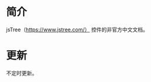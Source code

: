 
# 简介
jsTree（https://www.jstree.com/） 控件的非官方中文文档。


# 更新
不定时更新。

<i class="fa fa-address-card-o"></i>